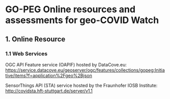 # GO-PEG Online resources and assessments for geo-COVID Watch

## 1. Online Resource
### 1.1 Web Services
OGC API Feature service (OAPIF) hosted by DataCove.eu:  
<https://service.datacove.eu/geoserver/ogc/features/collections/gopeg:Initiative/items?f=application%2Fgeo%2Bjson>

SensorThings API (STA) service hosted by the Fraunhofer IOSB Institute:  
<http://covidsta.hft-stuttgart.de/server/v1.1>


